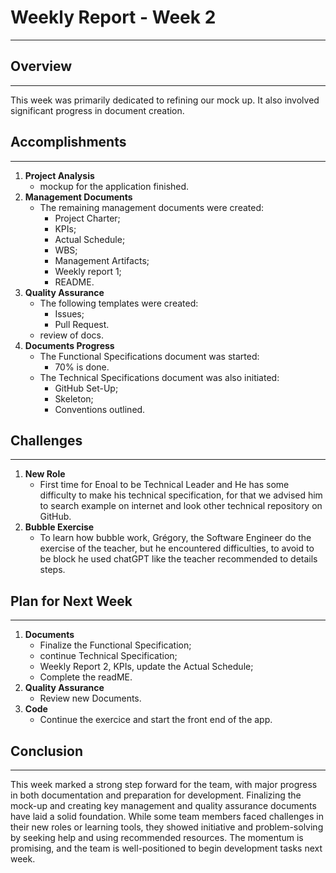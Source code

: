 # Weekly Report - Week 2
---

## Overview
---

This week was primarily dedicated to refining our mock up. It also involved significant progress in document creation.

## Accomplishments
---

1. **Project Analysis**
   - mockup for the application finished.
2. **Management Documents**
   - The remaining management documents were created:
      - Project Charter;
      - KPIs;
      - Actual Schedule;
      - WBS;
      - Management Artifacts;
      - Weekly report 1;
      - README.
3. **Quality Assurance**
     - The following templates were created:
       - Issues;
       - Pull Request.
     - review of docs.
4. **Documents Progress**
    - The Functional Specifications document was started:
      - 70% is done.
   - The Technical Specifications document was also initiated:
        - GitHub Set-Up;
        - Skeleton;
        - Conventions outlined.

## Challenges
---

1. **New Role**
   - First time for Enoal to be Technical Leader and He has some difficulty to make his technical specification, for that we advised him to search example on internet and look other technical repository on GitHub.
2. **Bubble Exercise**
   - To learn how bubble work, Grégory, the Software Engineer do the exercise of the teacher, but he encountered difficulties, to avoid to be block he used chatGPT like the teacher recommended to details steps.

## Plan for Next Week
---

1. **Documents**
   - Finalize the Functional Specification;
   - continue Technical Specification;
   - Weekly Report 2, KPIs, update the Actual Schedule;
   - Complete the readME.
2. **Quality Assurance** 
   - Review new Documents.
3. **Code**
   - Continue the exercice and start the front end of the app.


## Conclusion
---

This week marked a strong step forward for the team, with major progress in both documentation and preparation for development. Finalizing the mock-up and creating key management and quality assurance documents have laid a solid foundation. While some team members faced challenges in their new roles or learning tools, they showed initiative and problem-solving by seeking help and using recommended resources. The momentum is promising, and the team is well-positioned to begin development tasks next week.
